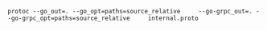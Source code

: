 ```protoc --go_out=. --go_opt=paths=source_relative     --go-grpc_out=. --go-grpc_opt=paths=source_relative     internal.proto```
